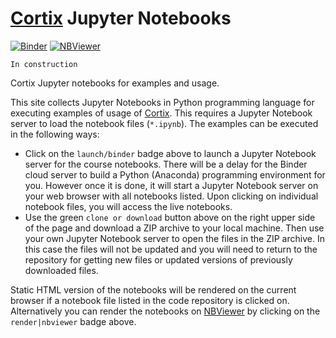# [Cortix](https://github.com/dpploy/cortix) Jupyter Notebooks 
[![Binder](https://mybinder.org/badge.svg)](https://mybinder.org/v2/gh/dpploy/cortix-nb/master)
[![NBViewer](https://github.com/jupyter/design/blob/master/logos/Badges/nbviewer_badge.svg)](http://nbviewer.jupyter.org/github/dpploy/cortix-nb/)

    In construction

Cortix Jupyter notebooks for examples and usage.

This site collects Jupyter Notebooks in Python programming language for executing examples of usage of [Cortix](https://github.com/dpploy/cortix). This requires a Jupyter Notebook server to load the notebook files (`*.ipynb`).
The examples can be executed in the following ways:
+ Click on the `launch/binder` badge above to launch a Jupyter Notebook server for the
course notebooks. There will be a delay for the Binder cloud server to build a 
Python (Anaconda) programming environment for you. However once it is done, it will 
start a Jupyter Notebook server on your web browser with all notebooks listed. Upon 
clicking on individual notebook files, you will access the live notebooks.
+ Use the green `clone or download` button above on the right upper side of the page and download a ZIP archive to your local machine. Then use your own Jupyter Notebook server to open the files in the ZIP archive. In this case the files will not be updated and you will need to return to the repository for getting new files or updated versions of previously downloaded files.

Static HTML version of the notebooks will be rendered on the current browser if a 
notebook file listed in the code repository is clicked on. Alternatively you can render the notebooks on [NBViewer](http://nbviewer.jupyter.org/) by clicking on the `render|nbviewer` badge above.

